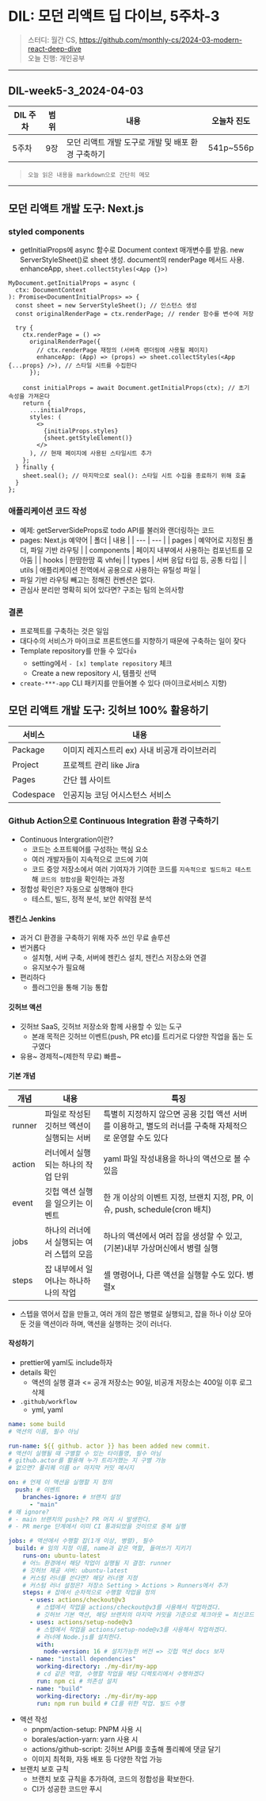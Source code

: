# DIL: 모던 리액트 딥 다이브, 5주차-3

> 스터디: 월간 CS, https://github.com/monthly-cs/2024-03-modern-react-deep-dive  
> 오늘 진행: 개인공부

---

## DIL-week5-3_2024-04-03

| DIL 주차 | 범위 | 내용                                               | 오늘차 진도 |
| -------- | ---- | -------------------------------------------------- | ----------- |
| 5주차    | 9장  | 모던 리액트 개발 도구로 개발 및 배포 환경 구축하기 | 541p~556p   |

> `오늘 읽은 내용을 markdown으로 간단히 메모`

---

## 모던 리액트 개발 도구: Next.js

### styled components

- getInitialProps에 async 함수로 Document context 매개변수를 받음. new ServerStyleSheet()로 sheet 생성. document의 renderPage 메서드 사용. enhanceApp, `sheet.collectStyles(<App {}>)`

```tsx
MyDocument.getInitialProps = async (
  ctx: DocumentContext
): Promise<DocumentInitialProps> => {
  const sheet = new ServerStyleSheet(); // 인스턴스 생성
  const originalRenderPage = ctx.renderPage; // render 함수를 변수에 저장

  try {
    ctx.renderPage = () =>
      originalRenderPage({
        // ctx.renderPage 재정의 (서버측 랜더링에 사용될 페이지)
        enhanceApp: (App) => (props) => sheet.collectStyles(<App {...props} />), // 스타일 시트를 수집한다
      });

    const initialProps = await Document.getInitialProps(ctx); // 초기 속성을 가져온다
    return {
      ...initialProps,
      styles: (
        <>
          {initialProps.styles}
          {sheet.getStyleElement()}
        </>
      ), // 현재 페이지에 사용된 스타일시트 추가
    };
  } finally {
    sheet.seal(); // 마지막으로 seal(): 스타일 시트 수집을 종료하기 위해 호출
  }
};
```

### 애플리케이션 코드 작성

- 예제: getServerSideProps로 todo API를 불러와 랜더링하는 코드
- pages: Next.js 예약어
  | 폴더 | 내용 |
  | --- | --- |
  | pages | 예약어로 지정된 폴더, 파일 기반 라우팅 |
  | components | 페이지 내부에서 사용하는 컴포넌트를 모아둠 |
  | hooks | 한땀한땀 훅 vhfej |
  | types | 서버 응답 타입 등, 공통 타입 |
  | utils | 애플리케이션 전역에서 공용으로 사용하는 유틸성 파일 |
- 파일 기반 라우팅 빼고는 정해진 컨벤션은 없다.
- 관심사 분리만 명확히 되어 있다면? 구조는 팀의 논의사항

### 결론

- 프로젝트를 구축하는 것은 일임
- 대다수의 서비스가 마이크로 프론트엔드를 지향하기 때문에 구축하는 일이 잦다
- Template repository를 만들 수 있다👍
  - setting에서 `- [x] template repository` 체크
  - Create a new repository 시, 템플릿 선택
- `create-***-app` CLI 패키지를 만들어볼 수 있다 (마이크로서비스 지향)

## 모던 리액트 개발 도구: 깃허브 100% 활용하기

| 서비스    | 내용                                         |
| --------- | -------------------------------------------- |
| Package   | 이미지 레지스트리 ex) 사내 비공개 라이브러리 |
| Project   | 프로젝트 관리 like Jira                      |
| Pages     | 간단 웹 사이트                               |
| Codespace | 인공지능 코딩 어시스턴스 서비스              |

### Github Action으로 Continuous Integration 환경 구축하기

- Continuous Intergration이란?
  - 코드는 소프트웨어를 구성하는 핵심 요소
  - 여러 개발자들이 지속적으로 코드에 기여
  - 코드 중앙 저장소에서 여러 기여자가 기여한 코드를 `지속적으로 빌드하고 테스트`해 `코드의 정합성`을 확인하는 과정
- 정합성 확인은? 자동으로 실행해야 한다
  - 테스트, 빌드, 정적 분석, 보안 취약점 분석

#### 젠킨스 Jenkins

- 과거 CI 환경을 구축하기 위해 자주 쓰인 무료 솔루션
- 번거롭다
  - 설치형, 서버 구축, 서버에 젠킨스 설치, 젠킨스 저장소와 연결
  - 유지보수가 필요해
- 편리하다
  - 플러그인을 통해 기능 통합

#### 깃허브 액션

- 깃허브 SaaS, 깃허브 저장소와 함께 사용할 수 있는 도구
  - 본래 목적은 깃허브 이벤트(push, PR etc)를 트리거로 다양한 작업을 돕는 도구였다
- 유용~ 경제적~(제한적 무료) 빠름~

#### 기본 개념

| 개념   | 내용                                      | 특징                                                                                                    |
| ------ | ----------------------------------------- | ------------------------------------------------------------------------------------------------------- |
| runner | 파일로 작성된 깃허브 액션이 실행되는 서버 | 특별히 지정하지 않으면 공용 깃헙 액션 서버를 이용하고, 별도의 러너를 구축해 자체적으로 운영할 수도 있다 |
| action | 러너에서 실행되는 하나의 작업 단위        | yaml 파일 작성내용을 하나의 액션으로 볼 수 있음                                                         |
| event  | 깃헙 액션 실행을 일으키는 이벤트          | 한 개 이상의 이벤트 지정, 브랜치 지정, PR, 이슈, push, schedule(cron 배치)                              |
| jobs   | 하나의 러너에서 실행되는 여러 스텝의 모음 | 하나의 액션에서 여러 잡을 생성할 수 있고, (기본)내부 가상머신에서 병렬 실행                             |
| steps  | 잡 내부에서 일어나는 하나하나의 작업      | 셸 명령어나, 다른 액션을 실행할 수도 있다. 병렬x                                                        |

- 스텝을 엮어서 잡을 만들고, 여러 개의 잡은 병렬로 실행되고, 잡을 하나 이상 모아둔 것을 액션이라 하며, 액션을 실행하는 것이 러너다.

#### 작성하기

- prettier에 yaml도 include하자
- details 확인
  - 액션의 실행 결과 <= 공개 저장소는 90일, 비공개 저장소는 400일 이후 로그 삭제
- `.github/workflow`
  - yml, yaml

```yml
name: some build
# 액션의 이름, 필수 아님

run-name: ${{ github. actor }} has been added new commit.
# 액션이 실행될 때 구별할 수 있는 타이틀명, 필수 아님
# github.actor를 활용해 누가 트리거했는 지 구별 가능
# 없으면? 풀리퀘 이름 or 마지막 커밋 메시지

on: # 언제 이 액션을 실행할 지 정의
  push: # 이벤트
    branches-ignore: # 브랜치 설정
      - "main"
# 왜 ignore?
# - main 브랜치의 push는? PR 머지 시 발생한다.
# - PR merge 단계에서 이미 CI 통과되었을 것이므로 중복 실행

jobs: # 액션에서 수행할 잡(1개 이상, 병렬), 필수
  build: # 임의 지정 이름, name과 같은 역할, 들여쓰기 지키기
    runs-on: ubuntu-latest
    # 어느 환경에서 해당 작업이 실행될 지 결정: runner
    # 깃허브 제공 서버: ubuntu-latest
    # 커스텀 러너를 쓴다면? 해당 러너명 지정
    # 커스텀 러너 설정은? 저장소 Setting > Actions > Runners에서 추가
    steps: # 잡에서 순차적으로 수행할 작업을 정의
      - uses: actions/checkout@v3
        # 스텝에서 작업을 actions/checkout@v3를 사용해서 작업하겠다.
        # 깃허브 기본 액션, 해당 브랜치의 마지막 커밋을 기준으로 체크아웃 = 최신코드
      - uses: actions/setup-node@v3
        # 스텝에서 작업을 actions/setup-node@v3를 사용해서 작업하겠다.
        # 러너에 Node.js를 설치한다.
        with:
          node-version: 16 # 설치가능한 버전 => 깃헙 액션 docs 보자
      - name: "install dependencies"
        working-directory: ./my-dir/my-app
        # cd 같은 역할, 수행할 작업을 해당 디렉토리에서 수행하겠다
        run: npm ci # 의존성 설치
      - name: "build"
        working-directory: ./my-dir/my-app
        run: npm run build # CI를 위한 작업. 빌드 수행
```

- 액션 작성
  - pnpm/action-setup: PNPM 사용 시
  - borales/action-yarn: yarn 사용 시
  - actions/github-script: 깃허브 API를 호출해 풀리퀘에 댓글 달기
  - 이미지 최적화, 자동 배포 등 다양한 작업 가능
- 브랜치 보호 규칙
  - 브랜치 보호 규칙을 추가하여, 코드의 정합성을 확보한다.
  - CI가 성공한 코드만 푸시
